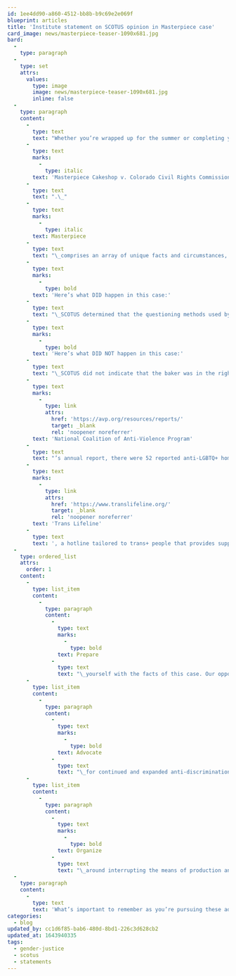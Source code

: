 ```yaml
---
id: 1ee4dd90-a860-4512-bb8b-b9c69e2e069f
blueprint: articles
title: 'Institute statement on SCOTUS opinion in Masterpiece case'
card_image: news/masterpiece-teaser-1090x681.jpg
bard:
  -
    type: paragraph
  -
    type: set
    attrs:
      values:
        type: image
        image: news/masterpiece-teaser-1090x681.jpg
        inline: false
  -
    type: paragraph
    content:
      -
        type: text
        text: "Whether you’re wrapped up for the summer or completing your final weeks of classes and coursework, you’ve likely become aware of today’s U.S. Supreme Court (SCOTUS) opinion on the case of\_"
      -
        type: text
        marks:
          -
            type: italic
        text: 'Masterpiece Cakeshop v. Colorado Civil Rights Commission'
      -
        type: text
        text: ".\_"
      -
        type: text
        marks:
          -
            type: italic
        text: Masterpiece
      -
        type: text
        text: "\_comprises an array of unique facts and circumstances, and some initial news and analysis has been more confusing than helpful. Here, we’re addressing the context of this case, some basic facts and implications, and leaving you with some ways to get involved and stay involved."
      -
        type: text
        marks:
          -
            type: bold
        text: 'Here’s what DID happen in this case:'
      -
        type: text
        text: "\_SCOTUS determined that the questioning methods used by the Colorado Civil Rights Commission were not appropriate and infringed on the baker’s freedom to exercise his religion. The ruling of this case speaks specifically on this situation. SCOTUS opted to maintain a fair judicial process and determine that Phillips’ treatment during the Commission’s questioning did not result in a fair process."
      -
        type: text
        marks:
          -
            type: bold
        text: 'Here’s what DID NOT happen in this case:'
      -
        type: text
        text: "\_SCOTUS did not indicate that the baker was in the right to refuse the gay couple service. In fact, several statements throughout the opinion provided by the justices asserts that discrimination based on sexual orientation is unconstitutional. The SCOTUS ruling is not a license to discriminate based on sexual orientation.While this opinion is not a direct loss for our queer and trans+ community, it is still prudent to acknowledge that major political moments can have ripple effects that cause an uptick in discriminatory violence. There is a clear pattern where political decisions that negatively impact various identity groups embolden those who hate us most to call for greater, more public, and more abhorrent treatment of those groups. One example is the sharp increase in single-incident homicides of LGBTQ+ people following the 2016 presidential election. According to the\_"
      -
        type: text
        marks:
          -
            type: link
            attrs:
              href: 'https://avp.org/resources/reports/'
              target: _blank
              rel: 'noopener noreferrer'
        text: 'National Coalition of Anti-Violence Program'
      -
        type: text
        text: "’s annual report, there were 52 reported anti-LGBTQ+ homicides in 2017 compared to 28 hate-based homicides in 2016 (which doesn’t include the 49 killings at the Pulse Nightclub massacre).\_"
      -
        type: text
        marks:
          -
            type: link
            attrs:
              href: 'https://www.translifeline.org/'
              target: _blank
              rel: 'noopener noreferrer'
        text: 'Trans Lifeline'
      -
        type: text
        text: ', a hotline tailored to trans+ people that provides support around a variety of items such as gender navigation and mental health concerns, also indicated that calls to their volunteer-run hotlines skyrocketed following both the 2016 presidential election and again on February 23 when federal guidelines on Title IX were stripped to no longer offer protections for transgender students.Our legal protections, where they existed, are (thankfully) still intact, but the social implications and the chatter among our opponents may lead us down a pathway where even the legal protections we hold onto today get called into question. The opinion from SCOTUS makes it abundantly clear that this will not be the last time they are asked to add further clarification on where the line is between religious freedom and discriminatory practices against queer and trans+ people.In the meantime, rather than wait for a judicial decision to tell us what we already know, we must do what we always do: fight. Here’s some suggestions on where to start:'
  -
    type: ordered_list
    attrs:
      order: 1
    content:
      -
        type: list_item
        content:
          -
            type: paragraph
            content:
              -
                type: text
                marks:
                  -
                    type: bold
                text: Prepare
              -
                type: text
                text: "\_yourself with the facts of this case. Our opponents will want to view this as a win for religious freedom and interpret SCOTUS’s ruling as a free-pass to discriminate. That’s false and a misinterpretation of the ruling. Discrimination is STILL illegal."
      -
        type: list_item
        content:
          -
            type: paragraph
            content:
              -
                type: text
                marks:
                  -
                    type: bold
                text: Advocate
              -
                type: text
                text: "\_for continued and expanded anti-discrimination protections at the collegiate, local, state, and federal level. This means ensuring your university, town, state, and our country have, in writing, the most expansive language possible restricting discrimination based on gender identity, gender expression, and sexual orientation."
      -
        type: list_item
        content:
          -
            type: paragraph
            content:
              -
                type: text
                marks:
                  -
                    type: bold
                text: Organize
              -
                type: text
                text: "\_around interrupting the means of production and financial gain of businesses and corporations that subversively continue to discriminate despite legal protections. Businesses can’t discriminate against ANYONE if they’re unable to keep the doors open."
  -
    type: paragraph
    content:
      -
        type: text
        text: 'What’s important to remember as you’re pursuing these advocacy and activism measures is to mind your energy. Check in with each other, uplift those who have the surge of energy to strike at times you might not, and pace yourself. The (in)justice system is a complicated and often short-sided mechanism for achieving true equity but it requires changing all systems to obtain our collective liberation. So when the next fight is bigger than a multi-tiered wedding cake, we must rise to the occasion. It’s the yeast we can do.'
categories:
  - blog
updated_by: cc1d6f85-bab6-480d-8bd1-226c3d628cb2
updated_at: 1643940335
tags:
  - gender-justice
  - scotus
  - statements
---
```

